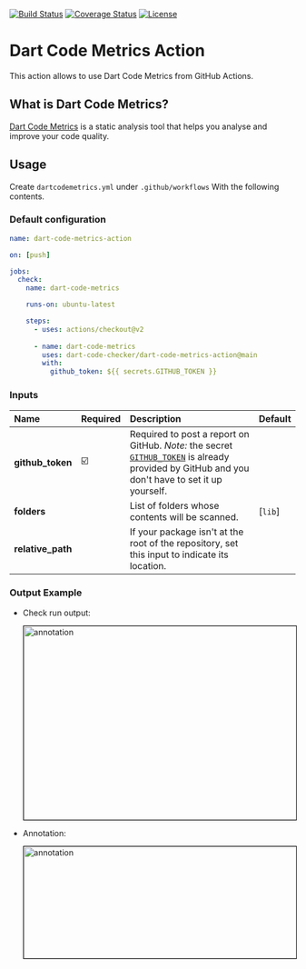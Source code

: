 <!-- markdownlint-disable MD041 -->
[![Build Status](https://shields.io/github/workflow/status/dart-code-checker/dart-code-metrics-action/test?logo=github&logoColor=white)](https://github.com/dart-code-checker/dart-code-metrics-action/)
[![Coverage Status](https://img.shields.io/codecov/c/github/dart-code-checker/dart-code-metrics-action?logo=codecov&logoColor=white)](https://codecov.io/gh/dart-code-checker/dart-code-metrics-action/)
[![License](https://img.shields.io/github/license/dart-code-checker/dart-code-metrics-action)](https://github.com/dart-code-checker/dart-code-metrics-action/blob/master/LICENSE)
<!-- markdownlint-enable MD041 -->

# Dart Code Metrics Action

This action allows to use Dart Code Metrics from GitHub Actions.

## What is Dart Code Metrics?

[Dart Code Metrics](https://github.com/dart-code-checker/dart-code-metrics) is a static analysis tool that helps you analyse and improve your code quality.

## Usage

Create `dartcodemetrics.yml` under `.github/workflows` With the following contents.

### Default configuration

```yml
name: dart-code-metrics-action

on: [push]

jobs:
  check:
    name: dart-code-metrics

    runs-on: ubuntu-latest

    steps:
      - uses: actions/checkout@v2
          
      - name: dart-code-metrics
        uses: dart-code-checker/dart-code-metrics-action@main
        with:
          github_token: ${{ secrets.GITHUB_TOKEN }}
```

### Inputs

| Name | Required | Description | Default |
| :--- | :--- | :--- | :--- |
| **github_token**  | ☑️ | Required to post a report on GitHub. *Note:* the secret [`GITHUB_TOKEN`](https://help.github.com/en/actions/automating-your-workflow-with-github-actions/authenticating-with-the-github_token) is already provided by GitHub and you don't have to set it up yourself. | |
| **folders** | | List of folders whose contents will be scanned. | [`lib`] |
| **relative_path** | | If your package isn't at the root of the repository, set this input to indicate its location. | |

### Output Example

* Check run output:
  
  <img
  src="https://raw.githubusercontent.com/dart-code-checker/dart-code-metrics-action/master/doc/.assets/check_run_output.png"
  alt="annotation"
  height="341,5" width="597"
  align="center"
  style="border:1px solid #000;">

* Annotation:

  <img
  src="https://raw.githubusercontent.com/dart-code-checker/dart-code-metrics-action/master/doc/.assets/annotation.png"
  alt="annotation"
  height="197" width="608"
  align="center"
  style="border:1px solid #000;">
